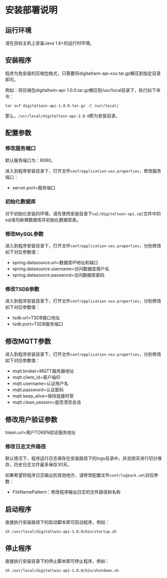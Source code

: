 # 安装部署说明



## 运行环境

请在目标主机上安装Java 1.8+的运行时环境。


## 安装程序

程序为免安装的压缩包格式，只需要将digitaltwin-api-xxx.tar.gz解压到指定目录即可。

例如：将压缩包digitaltwin-api-1.0.0.tar.gz解压到/usr/local目录下，执行如下命令：
```shell
tar xvf digitaltwin-api-1.0.0.tar.gz -C /usr/local/
```
那么，`/usr/local/digitaltwin-api-1.0.0`即为安装目录。


## 配置参数

### 修改服务端口

默认服务端口为：8080。

进入到程序安装目录下，打开文件`conf/application-xxx.properties`，修改服务端口：

- server.port=服务端口


### 初始化数据库

对于初始化安装的环境，请先使用安装目录下`sql/digitaltwin-api.sql`文件中的sql语句新建数据库并初始化数据库表。


### 修改MySQL参数

进入到程序安装目录下，打开文件`conf/application-xxx.properties`，分别修改如下对应参数值：

- spring.datasource.url=数据库IP地址和端口
- spring.datasource.username=访问数据库用户名
- spring.datasource.password=访问数据库密码


### 修改TSDB参数

进入到程序安装目录下，打开文件`conf/application-xxx.properties`，分别修改如下对应参数值：

- tsdb.url=TSDB接口地址
- tsdb.port=TSDB服务端口


## 修改MQTT参数

进入到程序安装目录下，打开文件`conf/application-xxx.properties`，分别修改如下对应参数值：

- mqtt.broker=MQTT服务器地址
- mqtt.client_id=客户端ID
- mqtt.username=认证用户名
- mqtt.password=认证密码
- mqtt.keep_alive=保持连接时常
- mqtt.clean_session=是否清空会话


## 修改用户验证参数

token.url=用户TOKEN验证服务地址


### 修改日志文件路径

默认情况下，程序运行日志保存在安装路径下的logs目录中，并且按天进行切分保存，历史日志文件最多保存30天。

如果希望将程序日志输出到其他地方，请修改配置文件`conf/logback.xml`对应参数：

- FileNamePattern：修改程序输出日志的文件路径和名称


## 启动程序

直接执行安装路径下的启动脚本即可启动程序，例如：
```shell
sh /usr/local/digitaltwin-api-1.0.0/bin/startup.sh
```


## 停止程序

直接执行安装目录下的停止脚本即可停止程序，例如：
```shell
sh /usr/local/digitaltwin-api-1.0.0/bin/shutdown.sh
```



